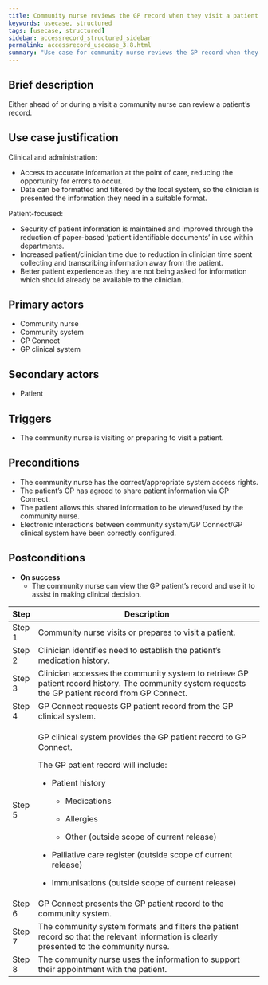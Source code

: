 ```yaml
---
title: Community nurse reviews the GP record when they visit a patient
keywords: usecase, structured
tags: [usecase, structured] 
sidebar: accessrecord_structured_sidebar
permalink: accessrecord_usecase_3.8.html
summary: "Use case for community nurse reviews the GP record when they visit a patient"
---
```


## Brief description
Either ahead of or during a visit a community nurse can review a patient’s record.

## Use case justification
Clinical and administration:
-   Access to accurate information at the point of care, reducing the opportunity for errors to occur.
-   Data can be formatted and filtered by the local system, so the clinician is presented the information they need in a suitable format.

Patient-focused:
-   Security of patient information is maintained and improved through the reduction of paper-based ‘patient identifiable documents’ in use within departments.
-   Increased patient/clinician time due to reduction in clinician time spent collecting and transcribing information away from the patient.
-   Better patient experience as they are not being asked for information which should already be available to the clinician.

## Primary actors
-   Community nurse
-   Community system
-   GP Connect
-   GP clinical system

## Secondary actors
-   Patient

## Triggers
-   The community nurse is visiting or preparing to visit a patient.

## Preconditions
-   The community nurse has the correct/appropriate system access rights.
-   The patient’s GP has agreed to share patient information via GP Connect.
-   The patient allows this shared information to be viewed/used by the community nurse.
-   Electronic interactions between community system/GP Connect/GP clinical system have been correctly configured.

## Postconditions
-   **On success**
    - The community nurse can view the GP patient’s record and use it to assist in making clinical decision.

<table>
<thead>
<tr class="header">
<th style="width:10%">Step</th>
<th>Description</th>
</tr>
</thead>
<tbody>
<tr class="odd">
<td>Step 1</td>
<td>Community nurse visits or prepares to visit a patient.</td>
</tr>
<tr class="even">
<td>Step 2</td>
<td>Clinician identifies need to establish the patient’s medication history.</td>
</tr>
<tr class="odd">
<td>Step 3</td>
<td>Clinician accesses the community system to retrieve GP patient record history. The community system requests the GP patient record from GP Connect.</td>
</tr>
<tr class="even">
<td>Step 4</td>
<td>GP Connect requests GP patient record from the GP clinical system.</td>
</tr>
<tr class="odd">
<td>Step 5</td>
<td><p>GP clinical system provides the GP patient record to GP Connect.</p>
<p>The GP patient record will include:</p>
<ul>
<li><p>Patient history</p></li>
<ul>    <li><p>Medications</p></li>
    <li><p>Allergies</p></li>
    <li><p>Other (outside scope of current release)</p></li></ul>
<li><p>Palliative care register (outside scope of current release)</p></li>
<li><p>Immunisations (outside scope of current release)</p></li>
</ul></td>
</tr>
<tr class="even">
<td>Step 6</td>
<td>GP Connect presents the GP patient record to the community system.</td>
</tr>
<tr class="odd">
<td>Step 7</td>
<td>The community system formats and filters the patient record so that the relevant information is clearly presented to the community nurse.</td>
</tr>
<tr class="even">
<td>Step 8</td>
<td>The community nurse uses the information to support their appointment with the patient.</td>
</tr>
</tbody>
</table>
